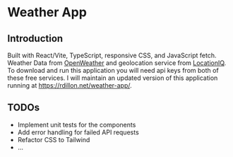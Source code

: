 # Weather App
## Introduction
Built with React/Vite, TypeScript, responsive CSS, and JavaScript fetch. Weather Data from [OpenWeather](https://openweathermap.org/api) and geolocation service from [LocationIQ](https://locationiq.com/geocoding). To download and run this application you will need api keys from both of these free services. I will maintain an updated version of this application running at https://rdillon.net/weather-app/.

## TODOs
- Implement unit tests for the components
- Add error handling for failed API requests
- Refactor CSS to Tailwind
- ...
